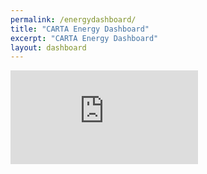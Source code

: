 ```yaml
---
permalink: /energydashboard/
title: "CARTA Energy Dashboard"
excerpt: "CARTA Energy Dashboard"
layout: dashboard
---
```

<div class="container-fluid p-0 m-0">
  <iframe  class="iframe-placeholder" frameBorder=0 src="https://carta-occupancy.ue.r.appspot.com/"></iframe>
</div>
